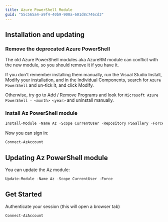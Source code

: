 ```yaml
---
title: Azure PowerShell Module
guid: "55c565a4-a9f4-40b9-900a-601d8c746cd3"
---
```


## Installation and updating

### Remove the deprecated Azure PowerShell

The old Azure PowerShell modules aka AzureRM module can conflict with the new module, so you should remove it if you have it.

If you don't remember installing them manually, run the Visual Studio Install, Modify your installation, and in the Individual Components, search for `Azure PowerShell` and un-tick it, and click Modify.

Otherwise, try go to Add / Remove Programs and look for `Microsoft Azure PowerShell - <month> <year>` and uninstall manually.

### Install Az PowerShell module

```powershell
Install-Module -Name Az -Scope CurrentUser -Repository PSGallery -Force
```

Now you can sign in:

```powershell
Connect-AzAccount
```

## Updating Az PowerShell module

You can update the Az module:

```powershell
Update-Module -Name Az -Scope CurrentUser -Force
```

## Get Started

Authenticate your session (this will open a browser tab)

```powershell
Connect-AzAccount
```
